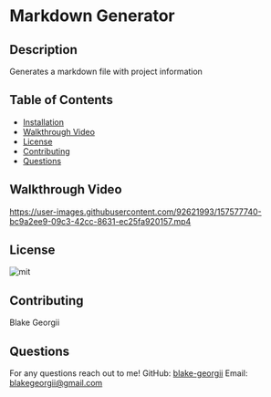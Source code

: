 # Markdown Generator

## Description
Generates a markdown file with project information

## Table of Contents
- [Installation](#installation)
- [Walkthrough Video](#walkthrough-video)
- [License](#license)
- [Contributing](#contributing)
- [Questions](#questions)

## Walkthrough Video

https://user-images.githubusercontent.com/92621993/157577740-bc9a2ee9-09c3-42cc-8631-ec25fa920157.mp4

## License
![mit](https://img.shields.io/badge/license-mit-blue)

## Contributing
Blake Georgii

## Questions
For any questions reach out to me!
GitHub: [blake-georgii](https://github.com/blake-georgii)
Email: [blakegeorgii@gmail.com](mailto:blakegeorgii@gmail.com)
